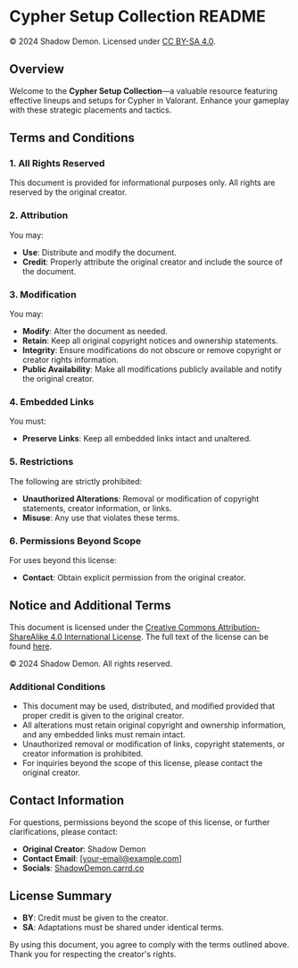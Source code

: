 # Cypher Setup Collection README

© 2024 Shadow Demon. Licensed under [CC BY-SA 4.0](https://creativecommons.org/licenses/by-sa/4.0/).

## Overview

Welcome to the **Cypher Setup Collection**—a valuable resource featuring effective lineups and setups for Cypher in Valorant. Enhance your gameplay with these strategic placements and tactics.

## Terms and Conditions

### 1. All Rights Reserved

This document is provided for informational purposes only. All rights are reserved by the original creator.

### 2. Attribution

You may:
- **Use**: Distribute and modify the document.
- **Credit**: Properly attribute the original creator and include the source of the document.

### 3. Modification

You may:
- **Modify**: Alter the document as needed.
- **Retain**: Keep all original copyright notices and ownership statements.
- **Integrity**: Ensure modifications do not obscure or remove copyright or creator rights information.
- **Public Availability**: Make all modifications publicly available and notify the original creator.

### 4. Embedded Links

You must:
- **Preserve Links**: Keep all embedded links intact and unaltered.

### 5. Restrictions

The following are strictly prohibited:
- **Unauthorized Alterations**: Removal or modification of copyright statements, creator information, or links.
- **Misuse**: Any use that violates these terms.

### 6. Permissions Beyond Scope

For uses beyond this license:
- **Contact**: Obtain explicit permission from the original creator.

## Notice and Additional Terms

This document is licensed under the [Creative Commons Attribution-ShareAlike 4.0 International License](https://creativecommons.org/licenses/by-sa/4.0/). The full text of the license can be found [here](https://creativecommons.org/licenses/by-sa/4.0/).

© 2024 Shadow Demon. All rights reserved.

### Additional Conditions

- This document may be used, distributed, and modified provided that proper credit is given to the original creator.
- All alterations must retain original copyright and ownership information, and any embedded links must remain intact.
- Unauthorized removal or modification of links, copyright statements, or creator information is prohibited.
- For inquiries beyond the scope of this license, please contact the original creator.

## Contact Information

For questions, permissions beyond the scope of this license, or further clarifications, please contact:

- **Original Creator**: Shadow Demon
- **Contact Email**: [your-email@example.com]
- **Socials**: [ShadowDemon.carrd.co](https://shadowdemon.carrd.co)

## License Summary

- **BY**: Credit must be given to the creator.
- **SA**: Adaptations must be shared under identical terms.

By using this document, you agree to comply with the terms outlined above. Thank you for respecting the creator's rights.
